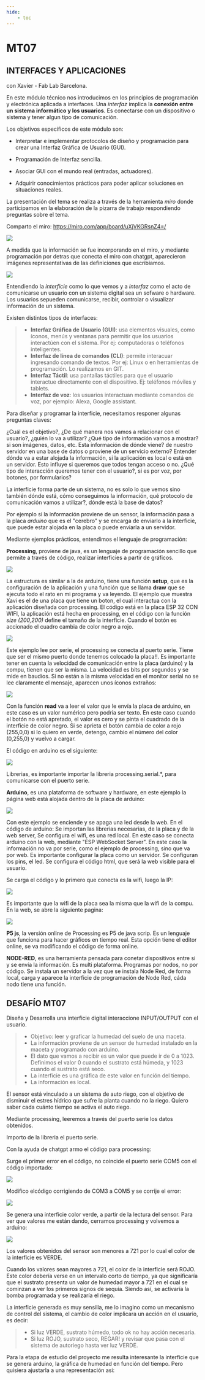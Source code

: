 ```yaml
---
hide:
    - toc
---
```


# MT07
## INTERFACES Y APLICACIONES
con Xavier - Fab Lab Barcelona.

En este módulo técnico nos introducimos en los principios de programación y electrónica aplicada a interfaces. Una *interfaz* implica la **conexión entre un sistema informático y los usuarios**. Es conectarse con un dispositivo o sistema y tener algun tipo de comunicación.

Los objetivos específicos de este módulo son:

 - Interpretar e implementar protocolos de diseño y programación para crear una Interfaz Gráfica de Usuario (GUI).

 - Programación de Interfaz sencilla.

 - Asociar GUI con el mundo real (entradas, actuadores).

 - Adquirir conocimientos prácticos para poder aplicar soluciones en situaciones reales.

La presentación del tema se realiza a través de la herramienta *miro* donde participamos en la elaboración de la pizarra de trabajo respondiendo preguntas sobre el tema. 

Comparto el miro: https://miro.com/app/board/uXjVKGRsnZ4=/ 

![](../images/MT07/1.png)

A medida que la información se fue incorporando en el miro, y mediante programación por detras que conecta el miro con chatgpt, aparecieron imágenes representativas de las definiciones que escribiamos.

![](../images/MT07/2.png)


Entendiendo  la *interficie* como lo que vemos y a *interfaz* como el acto de comunicarse un usuario con un sistema digital sea un sofware o hardware. Los usuarios sepueden comunicarse, recibir, controlar o visualizar información de un sistema.

Existen distintos tipos de interfaces:

>  - **Interfaz Gráfica de Usuario (GUI)**: usa elementos visuales, como íconos, menús y ventanas para permitir que los usuarios interactúen con el sistema. Por ej: computadoras o teléfonos inteligentes.
>  - **Interfaz de línea de comandos (CLI)**: permite interacuar ingresando comando de textos. Por ej: Linux o en herramientas de programación. Lo realizamos en GIT.
>  - **Interfaz Táctil**: usa pantallas táctiles para que el usuario interactue directamente con el dispositivo. Ej: teléfonos móviles y tablets.
>  - **Interfaz de voz**: los usuarios interactuan mediante comandos de voz, por ejemplo: Alexa, Google assistant.




Para diseñar y programar la interficie, necesitamos responer algunas preguntas claves: 

¿Cuál es el objetivo?, ¿De qué manera nos vamos a relacionar con el usuario?,  ¿quién lo va a utilizar? ¿Qué tipo de información vamos a mostrar? si son imágenes, datos, etc. Esta información de dónde viene? de nuestro servidor en una base de datos o proviene de un servicio externo?
Entender dónde va a estar alojada la información, si la aplicación es local o está en un servidor. Esto influye si queremos que todos tengan acceso o no. 
¿Qué tipo de interacción queremos tener con el usuario?, si es por voz, por botones, por formularios?

La interficie forma parte de un sistema, no es solo lo que vemos sino también dónde está, cómo conseguimos la información, qué protocolo de comunicación vamos a utilizar?, dónde está la base de datos?

Por ejemplo si la información proviene de un sensor, la información pasa a la placa *arduino* que es el "cerebro" y se encarga de enviarlo a la interficie, que puede estar alojada en la placa o puede enviarla a un servidor.

Mediante ejemplos prácticos, entendimos el lenguaje de programación:

**Processing**, proviene de java, es un lenguaje de programación sencillo que permite a través de código, realizar interficies a partir de gráficos.

![](../images/MT07/3.png)

La estructura es similar a la de arduino, tiene una función **setup**, que es la configuración de la aplicación y una función que se llama **draw** que se ejecuta todo el rato en mi programa y va leyendo. 
El ejemplo que muestra Xavi es el de una placa que tiene un boton, el cual interactua con la aplicación diseñada con processing. El código está en la placa ESP 32 CON WIFI, la aplicación está hecha en processing, en el código con la función *size (200,200)* define el tamaño de la interficie. Cuando el botón es accionado el cuadro cambia de color negro a rojo. 

![](../images/MT07/4.png)

Este ejemplo lee por serie, el processing se conecta al puerto serie. Tiene que ser el mismo puerto donde tenemos colocado la placa!!.
Es importante tener en cuenta la velocidad de comunicación entre la placa (arduino) y la compu, tienen que ser la misma. La velocidad es bits por segundos y se mide en baudios. Si no están a la misma velocidad en el monitor serial no se lee claramente el mensaje, aparecen unos íconos extraños:

![](../images/MT07/9.png)

Con la función **read** va a leer el valor que le envía la placa de arduino, en este caso es un valor numérico pero podría ser texto.
En este caso cuando el botón no está apretado, el valor es cero y se pinta el cuadrado de la interficie de color negro. Si se aprieta el botón cambia de color a rojo (255,0,0) si lo quiero en verde, detengo, cambio el número del color (0,255,0) y vuelvo a cargar.

El código en arduino es el siguiente:

![](../images/MT07/5.png)

Librerias, es importante importar la libreria processing.serial.*, para comunicarse con el puerto serie.

**Arduino**, es una plataforma de software y hardware, en este ejemplo la página web está alojada dentro de la placa de arduino:

![](../images/MT07/6.png)

Con este ejemplo se enciende y se apaga una led desde la web.
En el código de arduino:
Se importan las librerias necesarias, de la placa y de la web server,
Se configura el wifi, es una red local.
En este caso se conecta arduino con la web, mediante "ESP WebSocket Server". En este caso la información no va por serie, como el ejemplo de processing, sino que va por web. Es importante configurar la placa como un servidor.
Se configuran los pins, el led.
Se configura el código html, que será la web visible para el usuario.

Se carga el código y lo primero que conecta es la wifi, luego la IP: 

![](../images/MT07/7.png)

Es importante que la wifi de la placa sea la misma que la wifi de la compu.
En la web, se abre la siguiente pagina: 

![](../images/MT07/8.png)


**P5 js**, la versión online de Processing es P5 de java scrip. Es un lenguaje que funciona para hacer gráficos en tiempo real. Esta opción tiene el editor online, se va modificando el código de forma online.

**NODE-RED**, es una herramienta pensada para conetar dispositivos entre si y se envía la información. Es multi plataforma. Programas por nodos, no por código. Se instala un servidor a la vez que se instala Node Red, de forma local, carga y aparece la interficie de programación de Node Red, cáda nodo tiene una función.

## DESAFÍO MT07

Diseña y Desarrolla una interficie digital interaccione INPUT/OUTPUT con el usuario.

> - Objetivo: leer y graficar la humedad del suelo de una maceta.  
> - La información proviene de un sensor de humedad instalado en la maceta y programado con arduino.
> - El dato que vamos a recibir es un valor que puede ir de 0 a 1023. Definimos el valor 0 cuando el sustrato está húmeda, y 1023 cuando el sustrato está seco.
> - La interficie es una gráfica de este valor en función del tiempo. 
> - La información es local.

El sensor está vinculado a un sistema de auto riego, con el objetivo de disminuir el estres hídrico que sufre la planta cuando no la riego. 
Quiero saber cada cuánto tiempo se activa el auto riego. 

Mediante processing, leeremos a través del puerto serie los datos obtenidos.

Importo de la libreria el puerto serie. 

Con la ayuda de chatgpt armo el código para processing: 

Surge el primer error en el código, no coincide el puerto serie COM5 con el código importado:

![](../images/MT07/c3.png)

 Modifico elcódigo corrigiendo de COM3 a COM5 y se corrije el error:

![](../images/MT07/c6.png)

Se genera una interficie color verde, a partir de la lectura del sensor. Para ver que valores me están dando, cerramos processing y volvemos a arduino:

![](../images/MT07/c5.png)

Los valores obtenidos del sensor son menores a 721 por lo cual el color de la interficie es VERDE. 

Cuando los valores sean mayores a 721, el color de la interficie será ROJO. Este color debería verse en un intervalo corto de tiempo, ya que significaría que el sustrato presenta un valor de humedad mayor a 721 en el cual se cominzan a ver los primeros signos de sequía.
Siendo así, se activaría la bomba programada y se realizaría el riego. 

La interficie generada es muy sensilla, me lo imagino como un mecanismo de control del sistema, el cambio de color implicara un acción en el usuario, es decir: 
> - Si luz VERDE, sustrato húmedo, todo ok no hay acción necesaria.
> - Si luz ROJO, sustrato seco, REGAR!  y revisar que pasa con el sistema de autoriego hasta ver luz VERDE.

Para la etapa de estudio del proyecto me resulta interesante la interficie que se genera arduino, la gráfica de humedad en función del tiempo. 
Pero quisiera ajustarla a una representación asi:




 




















 











 

 